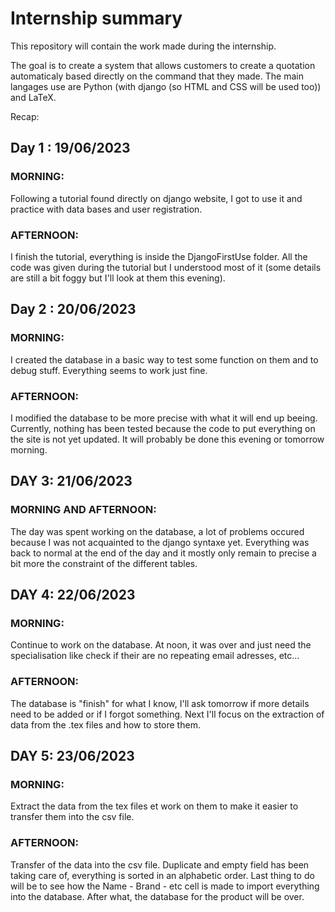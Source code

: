 # Internship summary

This repository will contain the work made during the internship.


The goal is to create a system that allows customers to create a quotation automaticaly based directly on the command that they made. The main langages use are Python (with django (so HTML and CSS will be used too)) and LaTeX.

Recap:

## Day 1 : 19/06/2023

### MORNING:

Following a tutorial found directly on django website, I got to use it and practice with data bases and user registration.

### AFTERNOON:

I finish the tutorial, everything is inside the DjangoFirstUse folder.
All the code was given during the tutorial but I understood most of it (some details are still a bit foggy but I'll look at them this evening).


## Day 2 : 20/06/2023

### MORNING:

I created the database in a basic way to test some function on them and to debug stuff. Everything seems to work just fine.

### AFTERNOON:

I modified the database to be more precise with what it will end up beeing. Currently, nothing has been tested because the code to put everything on the site is not yet updated. It will probably be done this evening or tomorrow morning.

## DAY 3: 21/06/2023

### MORNING AND AFTERNOON:

The day was spent working on the database, a lot of problems occured because I was not acquainted to the django syntaxe yet. Everything was back to normal at the end of the day and it mostly only remain to precise a bit more the constraint of the different tables.

## DAY 4: 22/06/2023

### MORNING:

Continue to work on the database. At noon, it was over and just need the specialisation like check if their are no repeating email adresses, etc...

### AFTERNOON:

The database is "finish" for what I know, I'll ask tomorrow if more details need to be added or if I forgot something. Next I'll focus on the extraction of data from the .tex files and how to store them.

## DAY 5: 23/06/2023

### MORNING:

Extract the data from the tex files et work on them to make it easier to transfer them into the csv file.

### AFTERNOON:

Transfer of the data into the csv file. Duplicate and empty field has been taking care of, everything is sorted in an alphabetic order. Last thing to do will be to see how the Name - Brand - etc cell is made to import everything into the database. After what, the database for the product will be over.